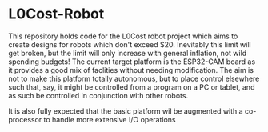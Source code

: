 # L0Cost-Robot
This repository holds code for the L0Cost robot project which aims to create designs for robots which don't exceed $20. Inevitably this limit will get broken, but the limit will only increase with general inflation, not wild spending budgets!
The current target platform is the ESP32-CAM board as it provides a good mix of faclities without needing modification. The aim is not to make this platform totally autonomous, but to place control elsewhere such that, say, it might be controlled from a program on a PC or tablet, and as such be controlled in conjunction with other robots.

It is also fully expected that the basic platform wil be augmented with a co-processor to handle more extensive I/O operations

